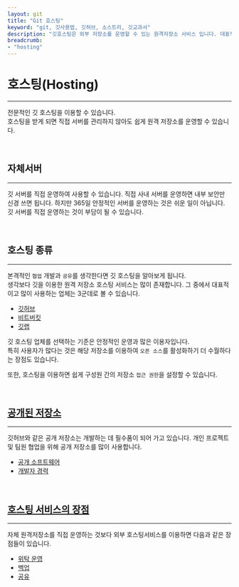 ```yaml
---
layout: git
title: "Git 호스팅"
keyword: "git, 깃사용법, 깃허브, 소스트리, 깃교과서"
description: "깃호스팅은 외부 저장소를 운영할 수 있는 원격저장소 서비스 입니다. 대표적으로 깃허브, 빅버킷, 깃랩등이 있습니다."
breadcrumb:
- "hosting"
---
```


# 호스팅(Hosting)
---
전문적인 깃 호스팅을 이용할 수 있습니다.  
호스팅을 받게 되면 직접 서버를 관리하지 않아도 쉽게 원격 저장소를 운영할 수 있습니다.  

<br>

## 자체서버
---
깃 서버를 직접 운영하여 사용할 수 있습니다. 직접 사내 서버를 운영하면 내부 보안만 신경 쓰면 됩니다. 하지만 365일 안정적인 서버를 운영하는 것은 쉬운 일이 아닙니다. 깃 서버를 직접 운영하는 것이 부담이 될 수 있습니다. 

<br>

## 호스팅 종류
---
본격적인 `협업` 개발과 `공유`를 생각한다면 깃 호스팅을 알아보게 됩니다.  
생각보다 깃을 이용한 원격 저장소 호스팅 서비스는 많이 존재합니다. 그 중에서 대표적이고 많이 사용하는 업체는 3군데로 볼 수 있습니다.  

* [깃허브](/github)
* [비트버킷](/bitbucket)
* [깃랩](/gitlab)

깃 호스팅 업체를 선택하는 기준은 안정적인 운영과 많은 이용자입니다.  
특히 사용자가 많다는 것은 해당 저장소를 이용하여 `오픈 소스`를 활성화하기 더 수월하다는 장점도 있습니다.  

또한, 호스팅을 이용하면 쉽게 구성원 간의 저장소 `접근 권한`을 설정할 수 있습니다.  

<br>

## [공개된 저장소](open)
---
깃허브와 같은 공개 저장소는 개발하는 데 필수품이 되어 가고 있습니다. 개인 프로젝트 및 팀원 협업을 위해 공개 저장소를 많이 사용합니다.  
* [공개 소프트웨어](open)
* [개발자 경력](open)

<br>

## [호스팅 서비스의 장점](service)
---
자체 원격저장소를 직접 운영하는 것보다 외부 호스팅서비스를 이용하면 다음과 같은 장점들이 있습니다.  

* [위탁 운영](service)
* [백업](service)
* [공유](service)
